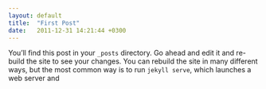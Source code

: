 ```yaml
---
layout: default
title:  "First Post"
date:   2011-12-31 14:21:44 +0300
---
```

You’ll find this post in your `_posts` directory. Go ahead and edit it and re-build the site to see your changes. You can rebuild the site in many different ways, but the most common way is to run `jekyll serve`, which launches a web server and 